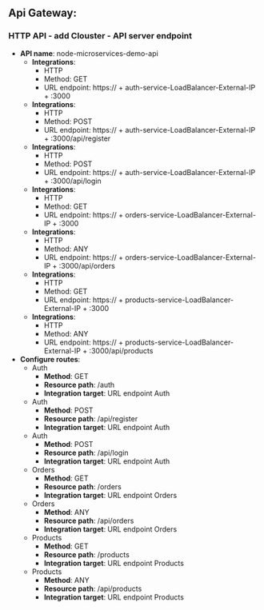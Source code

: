 ## **Api Gateway**:
### HTTP API - add Clouster - API server endpoint
- **API name**: node-microservices-demo-api
  - **Integrations**:
    - HTTP
    - Method: GET
    - URL endpoint: https:// + auth-service-LoadBalancer-External-IP + :3000
  - **Integrations**:
    - HTTP
    - Method: POST
    - URL endpoint: https:// + auth-service-LoadBalancer-External-IP + :3000/api/register
  - **Integrations**:
    - HTTP
    - Method: POST
    - URL endpoint: https:// + auth-service-LoadBalancer-External-IP + :3000/api/login
  - **Integrations**:
    - HTTP
    - Method: GET
    - URL endpoint: https:// + orders-service-LoadBalancer-External-IP + :3000
  - **Integrations**:
    - HTTP
    - Method: ANY
    - URL endpoint: https:// + orders-service-LoadBalancer-External-IP + :3000/api/orders
  - **Integrations**:
    - HTTP
    - Method: GET
    - URL endpoint: https:// + products-service-LoadBalancer-External-IP + :3000
  - **Integrations**:
    - HTTP
    - Method: ANY
    - URL endpoint: https:// + products-service-LoadBalancer-External-IP + :3000/api/products
- **Configure routes**:
  - Auth
    - **Method**: GET
    - **Resource path**: /auth
    - **Integration target**: URL endpoint Auth
  - Auth
    - **Method**: POST
    - **Resource path**: /api/register
    - **Integration target**: URL endpoint Auth
  - Auth
    - **Method**: POST
    - **Resource path**: /api/login
    - **Integration target**: URL endpoint Auth
  - Orders
    - **Method**: GET
    - **Resource path**: /orders
    - **Integration target**: URL endpoint Orders
  - Orders
    - **Method**: ANY
    - **Resource path**: /api/orders
    - **Integration target**: URL endpoint Orders
  - Products
    - **Method**: GET
    - **Resource path**: /products
    - **Integration target**: URL endpoint Products
  - Products
    - **Method**: ANY
    - **Resource path**: /api/products
    - **Integration target**: URL endpoint Products
